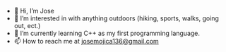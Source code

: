 - 👋 Hi, I’m Jose
- 👀 I’m interested in with anything outdoors (hiking, sports, walks, going out, ect.)
- 🌱 I’m currently learning C++ as my first programming language.
- 📫 How to reach me at josemojica136@gmail.com

<!---
jm8311/jm8311 is a ✨ special ✨ repository because its `README.md` (this file) appears on your GitHub profile.
You can click the Preview link to take a look at your changes.
--->
